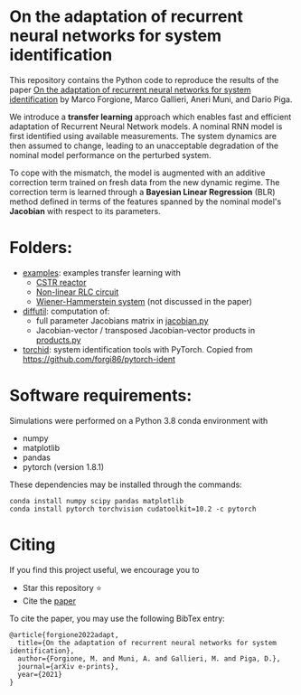 # On the adaptation of recurrent neural networks for system identification

This repository contains the Python code to reproduce the results
of the paper [On the adaptation of recurrent neural networks for system identification](https://arxiv.org/pdf/2006.02250.pdf) by Marco Forgione, Marco Gallieri, Aneri Muni, and Dario Piga.



We introduce a **transfer learning** approach which enables fast and efficient adaptation
of Recurrent Neural Network models. A nominal RNN model is first identified using available measurements.
The system dynamics are then assumed to change, leading to an unacceptable degradation of the nominal model performance  on the perturbed system.

To cope with the  mismatch, the model is augmented  with an additive correction term trained on fresh data from the new dynamic regime.
The correction term is learned through a **Bayesian Linear Regression** (BLR) method defined
in terms of the features spanned by the nominal model's **Jacobian** with respect to its parameters.

# Folders:
* [examples](examples): examples transfer learning with
  * [CSTR reactor](examples/CSTR)
  * [Non-linear RLC circuit](examples/RLC)
  * [Wiener-Hammerstein system](examples/WH) (not discussed in the paper)
* [diffutil](diffutil): computation of:
  * full parameter Jacobians matrix in [jacobian.py](diffutil/jacobian.py)
  * Jacobian-vector / transposed Jacobian-vector products in [products.py](diffutil/products.py)
* [torchid](torchid):  system identification tools with PyTorch. Copied from https://github.com/forgi86/pytorch-ident


# Software requirements:
Simulations were performed on a Python 3.8 conda environment with

 * numpy
 * matplotlib
 * pandas
 * pytorch (version 1.8.1)
 
These dependencies may be installed through the commands:

```
conda install numpy scipy pandas matplotlib
conda install pytorch torchvision cudatoolkit=10.2 -c pytorch
```

# Citing

If you find this project useful, we encourage you to

* Star this repository :star: 
* Cite the [paper](https://onlinelibrary.wiley.com/doi/abs/10.1002/acs.3216) 

To cite the paper, you may use the following BibTex entry:
```
@article{forgione2022adapt,
  title={On the adaptation of recurrent neural networks for system identification},
  author={Forgione, M. and Muni, A. and Gallieri, M. and Piga, D.},
  journal={arXiv e-prints},
  year={2021}
}
```
